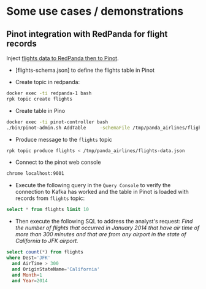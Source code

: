 # Some use cases / demonstrations

## Pinot integration with RedPanda for flight records

Inject [flights data to RedPanda then to Pinot](https://redpanda.com/blog/streaming-data-apache-pinot-kafka-connect-redpanda/).

* [flights-schema.json] to define the flights table in Pinot

* Create topic in redpanda:

```sh
docker exec -ti redpanda-1 bash
rpk topic create flights
```

* Create table in Pino

```sh
docker exec -ti pinot-controller bash
./bin/pinot-admin.sh AddTable     -schemaFile /tmp/panda_airlines/flights-schema.json     -tableConfigFile /tmp/panda_airlines/flights-table-realtime.json     -exec
```

* Produce message to the `flights` topic

```sh
rpk topic produce flights < /tmp/panda_airlines/flights-data.json
```

* Connect to the pinot web console 

```sh
chrome localhost:9001
```

* Execute the following query in the `Query Console` to verify the connection to Kafka has worked and the table in Pinot is loaded with records from `flights` topic:

```sql
select * from flights limit 10
```

* Then execute the following SQL to address the analyst's request: *Find the number of flights that occurred in January 2014 that have air time of more than 300 minutes and that are from any airport in the state of California to JFK airport.*

```sql
select count(*) from flights
where Dest='JFK'
  and AirTime > 300
  and OriginStateName='California'
  and Month=1
  and Year=2014
```